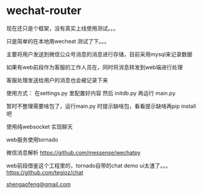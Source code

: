 # wechat-router

现在还只是个框架，没有真实上线使用测试。。。

只是简单的在本地用wecheat 测试了下。。。

主要将用户发送到微信公众号消息的消息进行存储，目前采用mysql来记录数据

如果有web前段作为客服的工作人员在，同时将消息转发到web端进行处理

客服处理发送给用户的消息也会被记录下来

使用方式：
在settings.py 里配置好内容
然后 initdb.py
再运行 main.py

暂时不整理需要啥包了，运行main.py 时提示缺啥包，看看提示缺啥再pip install 吧

使用纯websocket 实现聊天

web服务使用tornado

微信消息解析
https://github.com/messense/wechatpy

web前段借鉴这个工程里的，tornado自带的chat demo ui太渣了。。。
https://github.com/tegioz/chat

shengaofeng@gmail.com
